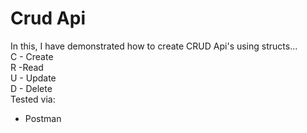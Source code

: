 <h1>Crud Api</h1>

<p>
    In this, I have demonstrated how to create CRUD Api's using structs...<br>
    C - Create<br>
    R -Read<br>
    U - Update<br>
    D - Delete<br>
    Tested via:


<ul>
    <li>Postman</li>
</ul>
</p>